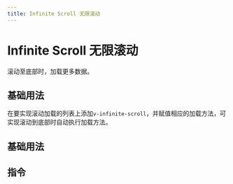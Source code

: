 ```yaml
---
title: Infinite Scroll 无限滚动
---
```


# Infinite Scroll 无限滚动

<leadInto name="KInfiniteScroll" />

滚动至底部时，加载更多数据。

## 基础用法

在要实现滚动加载的列表上添加`v-infinite-scroll`，并赋值相应的加载方法，可实现滚动到底部时自动执行加载方法。

<demo path="./def.vue" />

## 基础用法

<demo path="./disableInfinite.vue" />

## 指令

<API src="./infinite.json" lang="zh"></API>
